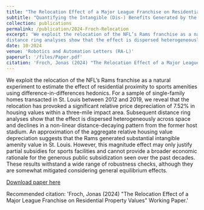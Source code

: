 ```yaml
---
title: "The Relocation Effect of a Major League Franchise on Residential Property Values"
subtitle: "Quantifying the Intangible (Dis-) Benefits Generated by the Departure of the NFL’s Rams Franchise from St. Louis"
collection: publications
permalink: /publication/2024-Froch-Relocation
excerpt: 'We exploit the relocation of the NFL’s Rams franchise as a natural experiment to estimate the effect of residential proximity to sports amenities using difference-in-differences hedonics. For a sample of single-family homes transacted in St. Louis between 2012 and 2019, we reveal that the relocation has provoked a significant relative price depreciation of 7.52% in housing values within a three-mile impact area. Subsequent
distance ring analyses show that the effect is dispersed heterogeneously across space and declines in a non-linear distance-decaying pattern from the former host stadium. An approximation of the aggregate relative housing value depreciation suggests that the Rams generated substantial intangible amenity value in St. Louis. However, this magnitude effect may only justify partial subsidies for sports facilities and cannot provide a broader economic rationale for the generous public subsidization seen over the past decades. These results withstand a wide range of robustness checks, although they are somewhat mitigated considering general equilibrium effects.'
date: 10-2024
venue: 'Robotics and Automation Letters (RA-L)'
paperurl: '/files/Paper.pdf'
citation: 'Froch, Jonas (2024) "The Relocation Effect of a Major League Franchise on Residential Property Values" Working Paper.'
---
```

We exploit the relocation of the NFL’s Rams franchise as a natural experiment to estimate the effect of residential proximity to sports amenities using difference-in-differences hedonics. For a sample of single-family homes transacted in St. Louis between 2012 and 2019, we reveal that the relocation has provoked a significant relative price depreciation of 7.52% in housing values within a three-mile impact area. Subsequent
distance ring analyses show that the effect is dispersed heterogeneously across space and declines in a non-linear distance-decaying pattern from the former host stadium. An approximation of the aggregate relative housing value depreciation suggests that the Rams generated substantial intangible amenity value in St. Louis. However, this magnitude effect may only justify partial subsidies for sports facilities and cannot provide a broader economic rationale for the generous public subsidization seen over the past decades. These results withstand a wide range of robustness checks, although they are somewhat mitigated considering general equilibrium effects.

[Download paper here](/files/Paper.pdf)

Recommended citation: 'Froch, Jonas (2024) "The Relocation Effect of a Major League Franchise on Residential Property Values" Working Paper.'
